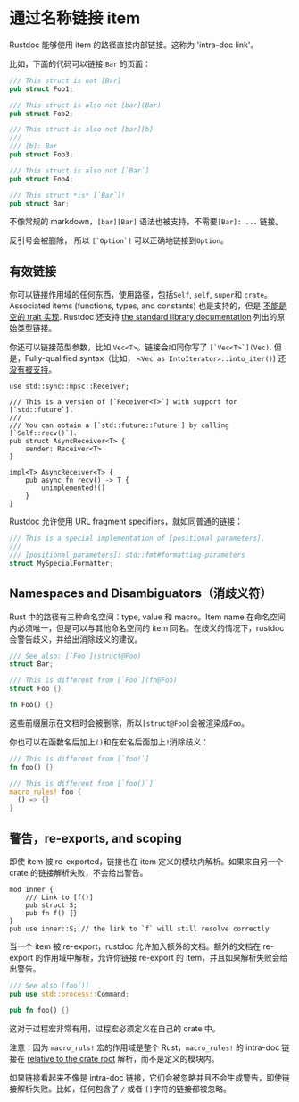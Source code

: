 # 通过名称链接 item

Rustdoc 能够使用 item 的路径直接内部链接。这称为 'intra-doc link'。

比如，下面的代码可以链接 `Bar` 的页面：

```rust
/// This struct is not [Bar]
pub struct Foo1;

/// This struct is also not [bar](Bar)
pub struct Foo2;

/// This struct is also not [bar][b]
///
/// [b]: Bar
pub struct Foo3;

/// This struct is also not [`Bar`]
pub struct Foo4;

/// This struct *is* [`Bar`]!
pub struct Bar;
```

不像常规的 markdown，`[bar][Bar]` 语法也被支持，不需要`[Bar]: ...` 链接。

反引号会被删除， 所以 ``[`Option`]`` 可以正确地链接到`Option`。

## 有效链接

你可以链接作用域的任何东西，使用路径，包括`Self`, `self`, `super`和
`crate`。Associated items (functions, types, and constants) 也是支持的，但是 [不能是空的
trait 实现][#79682]. Rustdoc 还支持 [the standard library documentation](../std/index.html#primitives) 列出的原始类型链接。

[#79682]: https://github.com/rust-lang/rust/pull/79682

你还可以链接范型参数，比如 `Vec<T>`。链接会如同你写了 ``[`Vec<T>`](Vec)``. 但是，Fully-qualified syntax（比如，
`<Vec as IntoIterator>::into_iter()`) 还 [没有被支持][fqs-issue]。

[fqs-issue]: https://github.com/rust-lang/rust/issues/74563

```rust,edition2018
use std::sync::mpsc::Receiver;

/// This is a version of [`Receiver<T>`] with support for [`std::future`].
///
/// You can obtain a [`std::future::Future`] by calling [`Self::recv()`].
pub struct AsyncReceiver<T> {
    sender: Receiver<T>
}

impl<T> AsyncReceiver<T> {
    pub async fn recv() -> T {
        unimplemented!()
    }
}
```

Rustdoc 允许使用 URL fragment specifiers，就如同普通的链接：

```rust
/// This is a special implementation of [positional parameters].
///
/// [positional parameters]: std::fmt#formatting-parameters
struct MySpecialFormatter;
```

## Namespaces and Disambiguators（消歧义符）

Rust 中的路径有三种命名空间：type, value 和 macro。Item name 在命名空间内必须唯一，但是可以与其他命名空间的 item 同名。在歧义的情况下，rustdoc 会警告歧义，并给出消除歧义的建议。

```rust
/// See also: [`Foo`](struct@Foo)
struct Bar;

/// This is different from [`Foo`](fn@Foo)
struct Foo {}

fn Foo() {}
```

这些前缀展示在文档时会被删除，所以`[struct@Foo]`会被渲染成`Foo`。

你也可以在函数名后加上`()`和在宏名后面加上`!`消除歧义：

```rust
/// This is different from [`foo!`]
fn foo() {}

/// This is different from [`foo()`]
macro_rules! foo {
  () => {}
}
```

## 警告，re-exports, and scoping

即使 item 被 re-exported，链接也在 item 定义的模块内解析。如果来自另一个 crate 的链接解析失败，不会给出警告。

```rust,edition2018
mod inner {
    /// Link to [f()]
    pub struct S;
    pub fn f() {}
}
pub use inner::S; // the link to `f` will still resolve correctly
```

当一个 item 被 re-export，rustdoc 允许加入额外的文档。额外的文档在 re-export 的作用域中解析，允许你链接 re-export 的 item，并且如果解析失败会给出警告。

```rust
/// See also [foo()]
pub use std::process::Command;

pub fn foo() {}
```
这对于过程宏非常有用，过程宏必须定义在自己的 crate 中。

注意：因为 `macro_ruls!` 宏的作用域是整个 Rust，`macro_rules!` 的 intra-doc 链接在 [relative to the crate root][#72243] 解析，而不是定义的模块内。

如果链接看起来不像是 intra-doc 链接，它们会被忽略并且不会生成警告，即使链接解析失败。比如，任何包含了 `/` 或者 `[]`字符的链接都被忽略。

[#72243]: https://github.com/rust-lang/rust/issues/72243
